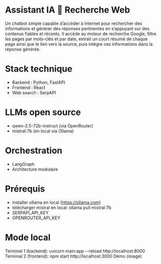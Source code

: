 # Assistant IA 🔎 Recherche Web 
Un chatbot simple capable d’accéder à Internet pour rechercher des informations et générer des réponses pertinentes en s’appuyant sur des contenus fiables et récents. Il accède au moteur de recherche Google, filtre les pages par mots-clés et par date, extrait un court résumé de chaque page ainsi que le lien vers la source, puis intègre ces informations dans la réponse générée.

# Stack technique
- Backend : Python, FastAPI
- Frontend : React
- Web search : SerpAPI

# LLMs open source
- qwen-2.5-72b-instruct (via OpenRouter)
- mistral:7b (en local via Ollama)

# Orchestration 
- LangGraph
- Architecture modulaire

# Prérequis
- installer ollama en local (https://ollama.com)
- télécharger mistral en local: ollama pull mistral:7b
- SERPAPI_API_KEY
- OPENROUTER_API_KEY
  
# Mode local
Terminal 1 (backend): uvicorn main:app --reload
http://localhost:8000
Terminal 2 (frontend): npm start 
http://localhost:3000
Démo (image)



